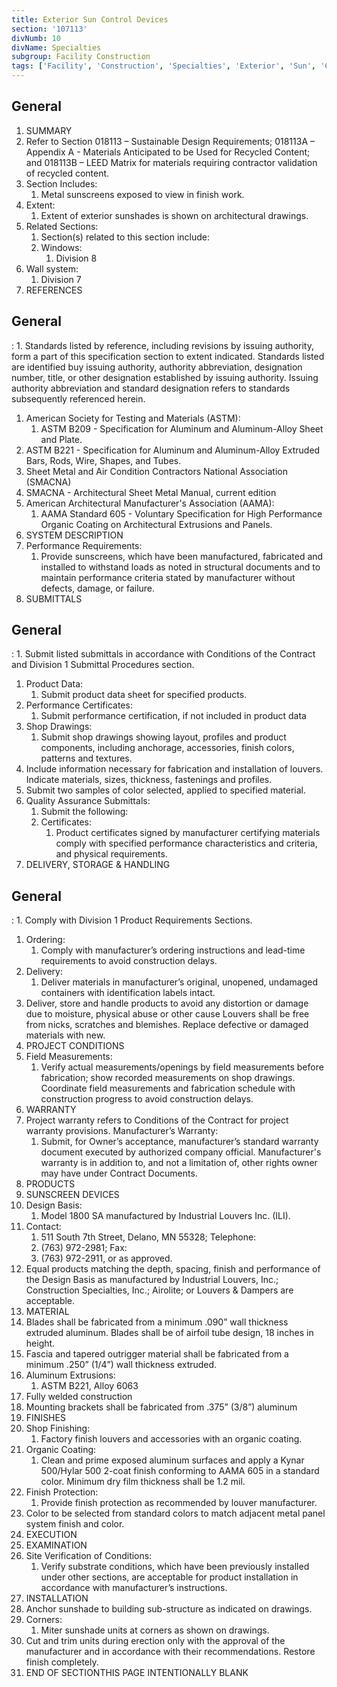 ```yaml
---
title: Exterior Sun Control Devices
section: '107113'
divNumb: 10
divName: Specialties
subgroup: Facility Construction
tags: ['Facility', 'Construction', 'Specialties', 'Exterior', 'Sun', 'Control', 'Devices']
---
```



## General

   1. SUMMARY
   1. Refer to Section 018113 – Sustainable Design Requirements; 018113A – Appendix A - Materials Anticipated to be Used for Recycled Content; and 018113B – LEED Matrix for materials requiring contractor validation of recycled content.
   1. Section Includes:
      1. Metal sunscreens exposed to view in finish work.
   1. Extent:
      1. Extent of exterior sunshades is shown on architectural drawings.
   1. Related Sections:
      1. Section(s) related to this section include:
      1. Windows:
         1. Division 8
   1. Wall system:
      1. Division 7
   1. REFERENCES

## General

:
      1. Standards listed by reference, including revisions by issuing authority, form a part of this specification section to extent indicated. Standards listed are identified buy issuing authority, authority abbreviation, designation number, title, or other designation established by issuing authority. Issuing authority abbreviation and standard designation refers to standards subsequently referenced herein.
   1. American Society for Testing and Materials (ASTM):
      1. ASTM B209 - Specification for Aluminum and Aluminum-Alloy Sheet and Plate.
   1. ASTM B221 - Specification for Aluminum and Aluminum-Alloy Extruded Bars, Rods, Wire, Shapes, and Tubes.
   1. Sheet Metal and Air Condition Contractors National Association (SMACNA)
   1. SMACNA - Architectural Sheet Metal Manual, current edition
   1. American Architectural Manufacturer's Association (AAMA):
      1. AAMA Standard 605 - Voluntary Specification for High Performance Organic Coating on Architectural Extrusions and Panels.
   1. SYSTEM DESCRIPTION
   1. Performance Requirements:
      1. Provide sunscreens, which have been manufactured, fabricated and installed to withstand loads as noted in structural documents and to maintain performance criteria stated by manufacturer without defects, damage, or failure.
   1. SUBMITTALS

## General

:
      1. Submit listed submittals in accordance with Conditions of the Contract and Division 1 Submittal Procedures section.
   1. Product Data:
      1. Submit product data sheet for specified products.
   1. Performance Certificates:
      1. Submit performance certification, if not included in product data
   1. Shop Drawings:
      1. Submit shop drawings showing layout, profiles and product components, including anchorage, accessories, finish colors, patterns and textures.
   1. Include information necessary for fabrication and installation of louvers. Indicate materials, sizes, thickness, fastenings and profiles.
   1. Submit two samples of color selected, applied to specified material.
   1. Quality Assurance Submittals:
      1. Submit the following:
      1. Certificates:
         1. Product certificates signed by manufacturer certifying materials comply with specified performance characteristics and criteria, and physical requirements.
   1. DELIVERY, STORAGE & HANDLING

## General

:
      1. Comply with Division 1 Product Requirements Sections.
   1. Ordering:
      1. Comply with manufacturer’s ordering instructions and lead-time requirements to avoid construction delays.
   1. Delivery:
      1. Deliver materials in manufacturer’s original, unopened, undamaged containers with identification labels intact.
   1. Deliver, store and handle products to avoid any distortion or damage due to moisture, physical abuse or other cause Louvers shall be free from nicks, scratches and blemishes. Replace defective or damaged materials with new.
   1. PROJECT CONDITIONS
   1. Field Measurements:
      1. Verify actual measurements/openings by field measurements before fabrication; show recorded measurements on shop drawings. Coordinate field measurements and fabrication schedule with construction progress to avoid construction delays.
   1. WARRANTY
   1. Project warranty refers to Conditions of the Contract for project warranty provisions. Manufacturer’s Warranty:
      1. Submit, for Owner’s acceptance, manufacturer’s standard warranty document executed by authorized company official. Manufacturer's warranty is in addition to, and not a limitation of, other rights owner may have under Contract Documents.
   1. PRODUCTS
   1. SUNSCREEN DEVICES
   1. Design Basis:
      1. Model 1800 SA manufactured by Industrial Louvers Inc. (ILI).
   1. Contact:
      1. 511 South 7th Street, Delano, MN 55328; Telephone:
      1. (763) 972-2981; Fax:
      1. (763) 972-2911, or as approved.
   1. Equal products matching the depth, spacing, finish and performance of the Design Basis as manufactured by Industrial Louvers, Inc.; Construction Specialties, Inc.; Airolite; or Louvers & Dampers are acceptable.
   1. MATERIAL
   1. Blades shall be fabricated from a minimum .090” wall thickness extruded aluminum. Blades shall be of airfoil tube design, 18 inches in height.
   1. Fascia and tapered outrigger material shall be fabricated from a minimum .250” (1/4”) wall thickness extruded.
   1. Aluminum Extrusions:
      1. ASTM B221, Alloy 6063
   1. Fully welded construction
   1. Mounting brackets shall be fabricated from .375” (3/8”) aluminum
   1. FINISHES
   1. Shop Finishing:
      1. Factory finish louvers and accessories with an organic coating.
   1. Organic Coating:
      1. Clean and prime exposed aluminum surfaces and apply a Kynar 500/Hylar 500 2-coat finish conforming to AAMA 605 in a standard color. Minimum dry film thickness shall be 1.2 mil.
   1. Finish Protection:
      1. Provide finish protection as recommended by louver manufacturer.
   1. Color to be selected from standard colors to match adjacent metal panel system finish and color.
   1. EXECUTION
   1. EXAMINATION
   1. Site Verification of Conditions:
      1. Verify substrate conditions, which have been previously installed under other sections, are acceptable for product installation in accordance with manufacturer’s instructions.
   1. INSTALLATION
   1. Anchor sunshade to building sub-structure as indicated on drawings.
   1. Corners:
      1. Miter sunshade units at corners as shown on drawings.
   1. Cut and trim units during erection only with the approval of the manufacturer and in accordance with their recommendations. Restore finish completely.
1. END OF SECTIONTHIS PAGE INTENTIONALLY BLANK

